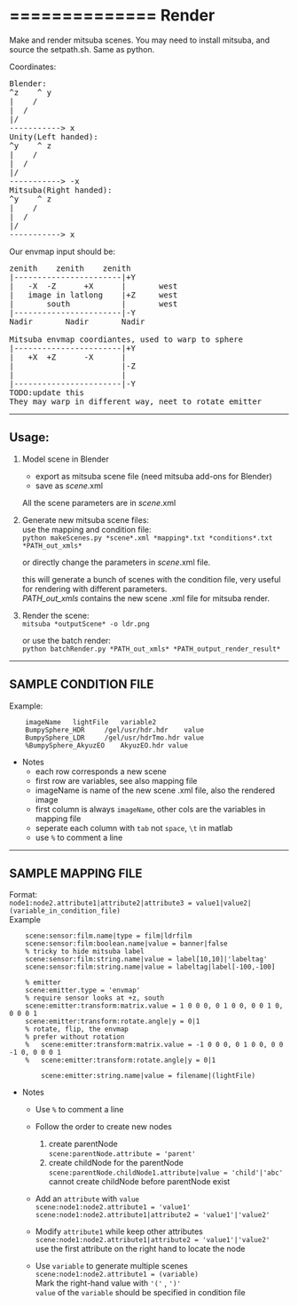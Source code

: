 ==============
Render
==============
Make and render mitsuba scenes.
You may need to install mitsuba, and source the setpath.sh. Same as python.

Coordinates:
<pre>
Blender:
^z    ^	y  
|    /  
|  /  
|/  
-----------> x  
Unity(Left handed):
^y    ^	z
|    /
|  / 	
|/
-----------> -x
Mitsuba(Right handed):
^y    ^	z
|    /
|  / 	
|/
-----------> x
</pre>
Our envmap input should be:  
<pre>
zenith    zenith    zenith  
|-----------------------|+Y 
|	-X	-Z		+X		|		west  
|	image in latlong	|+Z		west  
|		south			|		west  
|-----------------------|-Y  
Nadir		Nadir		Nadir

Mitsuba envmap coordiantes, used to warp to sphere
|-----------------------|+Y 
|	+X	+Z		-X		|
|						|-Z
|						|
|-----------------------|-Y
TODO:update this
They may warp in different way, neet to rotate emitter <rotate angle="180" y="1"/></transform>
</pre>

--------------
Usage:
--------------
1. Model scene in Blender  
	* export as mitsuba scene file (need mitsuba add-ons for Blender)  
	* save as *scene*.xml  

    All the scene parameters are in *scene*.xml  
	
2. Generate new mitsuba scene files:   
	use the mapping and condition file:  
		`python makeScenes.py *scene*.xml *mapping*.txt *conditions*.txt *PATH_out_xmls*`  

	or directly change the parameters in *scene*.xml file.
	
	this will generate a bunch of scenes with the condition file, very useful for rendering with different parameters.  
	*PATH_out_xmls* contains the new scene .xml file for mitsuba render.  
	 
3. Render the scene:  
		`mitsuba *outputScene* -o ldr.png`  

    or use the batch render:  
		`python batchRender.py *PATH_out_xmls* *PATH_output_render_result*`  



--------------
SAMPLE CONDITION FILE
--------------
Example:
```
	imageName	lightFile	variable2
	BumpySphere_HDR		/gel/usr/hdr.hdr	value	
	BumpySphere_LDR		/gel/usr/hdrTmo.hdr	value
	%BumpySphere_AkyuzEO	AkyuzEO.hdr	value
```
* Notes
	* each row corresponds a new scene
	* first row are variables, see also mapping file
	* imageName is name of the new scene .xml file, also the rendered image
	* first column is always `imageName`, other cols are the variables in mapping file
	* seperate each column with `tab` not `space`, `\t` in matlab
	* use `%` to comment a line

--------------
SAMPLE MAPPING FILE
--------------
Format:  
	`node1:node2.attribute1|attribute2|attribute3 = value1|value2|(variable_in_condition_file)`  
Example
```
	scene:sensor:film.name|type = film|ldrfilm
	scene:sensor:film:boolean.name|value = banner|false
	% tricky to hide mitsuba label
	scene:sensor:film:string.name|value = label[10,10]|'labeltag'
	scene:sensor:film:string.name|value = labeltag|label[-100,-100]

	% emitter
	scene:emitter.type = 'envmap'
	% require sensor looks at +z, south
	scene:emitter:transform:matrix.value = 1 0 0 0, 0 1 0 0, 0 0 1 0, 0 0 0 1
	scene:emitter:transform:rotate.angle|y = 0|1
	% rotate, flip, the envmap
	% prefer without rotation
	%	scene:emitter:transform:matrix.value = -1 0 0 0, 0 1 0 0, 0 0 -1 0, 0 0 0 1
	%	scene:emitter:transform:rotate.angle|y = 0|1
	
		scene:emitter:string.name|value = filename|(lightFile)
```
* Notes
	* Use `%` to comment a line
	* Follow the order to create new nodes
		1. create parentNode  
		`scene:parentNode.attribute = 'parent'`
		2. create childNode for the parentNode  
		`scene:parentNode.childNode1.attribute|value = 'child'|'abc'`  
		cannot create childNode before parentNode exist
		
	* Add an `attribute` with `value`  
			`scene:node1:node2.attribute1 = 'value1'`  
			`scene:node1:node2.attribute1|attribute2 = 'value1'|'value2'`  

	* Modify `attribute1` while keep other attributes  
		`scene:node1:node2.attribute1|attribute2 = 'value1'|'value2'`  
		use the first attribute on the right hand to locate the node  

	* Use `variable` to generate multiple scenes  
		`scene:node1:node2.attribute1 = (variable)`  
		Mark the right-hand value with `'('` , `')'`  
		`value` of the `variable` should be specified in condition file
```

